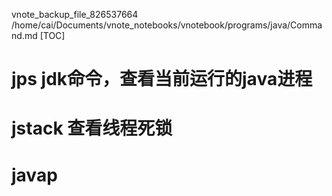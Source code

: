 vnote_backup_file_826537664 /home/cai/Documents/vnote_notebooks/vnotebook/programs/java/Command.md
[TOC]

# jps jdk命令，查看当前运行的java进程
# jstack 查看线程死锁
# javap